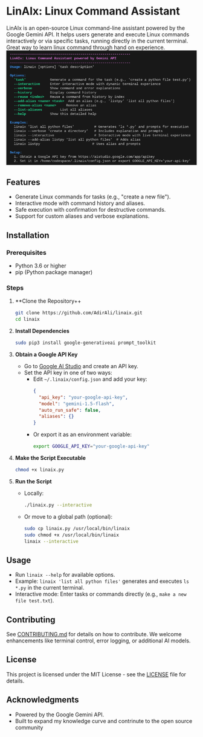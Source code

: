 # LinAIx: Linux Command Assistant

LinAIx is an open-source Linux command-line assistant powered by the Google Gemini API. It helps users generate and execute Linux commands interactively or via specific tasks, running directly in the current terminal. Great way to learn linux command through hand on experience.
         ![alt text](image.png)
## Features
- Generate Linux commands for tasks (e.g., "create a new file").
- Interactive mode with command history and aliases.
- Safe execution with confirmation for destructive commands.
- Support for custom aliases and verbose explanations.

## Installation

### Prerequisites
- Python 3.6 or higher
- pip (Python package manager)

### Steps
1. **Clone the Repository++
   ```bash
   git clone https://github.com/AdirAli/linaix.git
   cd linaix
   ```

2. **Install Dependencies**
   ```bash
   sudo pip3 install google-generativeai prompt_toolkit
   ```

3. **Obtain a Google API Key**
   - Go to [Google AI Studio](https://aistudio.google.com/app/apikey) and create an API key.
   - Set the API key in one of two ways:
     - Edit `~/.linaix/config.json` and add your key:
       ```json
       {
         "api_key": "your-google-api-key",
         "model": "gemini-1.5-flash",
         "auto_run_safe": false,
         "aliases": {}
       }
       ```
     - Or export it as an environment variable:
       ```bash
       export GOOGLE_API_KEY="your-google-api-key"
       ```

4. **Make the Script Executable**
   ```bash
   chmod +x linaix.py
   ```

5. **Run the Script**
   - Locally:
     ```bash
     ./linaix.py --interactive
     ```
   - Or move to a global path (optional):
     ```bash
     sudo cp linaix.py /usr/local/bin/linaix
     sudo chmod +x /usr/local/bin/linaix
     linaix --interactive
     ```

## Usage
- Run `linaix --help` for available options.
- Example: `linaix 'list all python files'` generates and executes `ls *.py` in the current terminal.
- Interactive mode: Enter tasks or commands directly (e.g., `make a new file test.txt`).

## Contributing
See [CONTRIBUTING.md](CONTRIBUTING.md) for details on how to contribute. We welcome enhancements like terminal control, error logging, or additional AI models.

## License
This project is licensed under the MIT License - see the [LICENSE](LICENSE) file for details.

## Acknowledgments
- Powered by the Google Gemini API.
- Built to expand my knowledge curve and contrinute to the open source community
